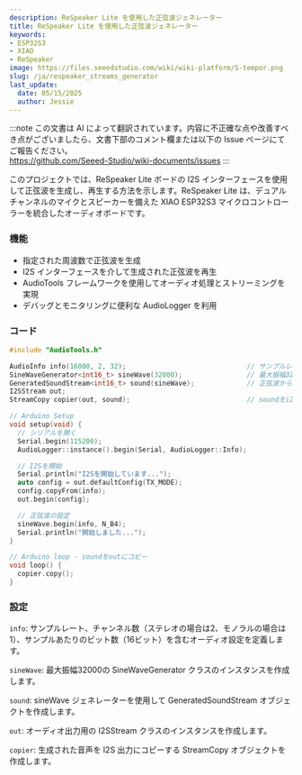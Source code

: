 ```yaml
---
description: ReSpeaker Lite を使用した正弦波ジェネレーター
title: ReSpeaker Lite を使用した正弦波ジェネレーター
keywords:
- ESP32S3
- XIAO
- ReSpeaker
image: https://files.seeedstudio.com/wiki/wiki-platform/S-tempor.png
slug: /ja/respeaker_streams_generator
last_update:
  date: 05/15/2025
  author: Jessie
---
```

:::note
この文書は AI によって翻訳されています。内容に不正確な点や改善すべき点がございましたら、文書下部のコメント欄または以下の Issue ページにてご報告ください。  
https://github.com/Seeed-Studio/wiki-documents/issues
:::

このプロジェクトでは、ReSpeaker Lite ボードの I2S インターフェースを使用して正弦波を生成し、再生する方法を示します。ReSpeaker Lite は、デュアルチャンネルのマイクとスピーカーを備えた XIAO ESP32S3 マイクロコントローラーを統合したオーディオボードです。

### 機能

* 指定された周波数で正弦波を生成
* I2S インターフェースを介して生成された正弦波を再生
* AudioTools フレームワークを使用してオーディオ処理とストリーミングを実現
* デバッグとモニタリングに便利な AudioLogger を利用

### コード

```cpp
#include "AudioTools.h"

AudioInfo info(16000, 2, 32);                              // サンプルレート、チャンネル数: 2=ステレオ, 1=モノラル, サンプルあたりのビット数 (int16_t = 16ビット)
SineWaveGenerator<int16_t> sineWave(32000);                // 最大振幅32000のSoundGeneratorのサブクラス
GeneratedSoundStream<int16_t> sound(sineWave);             // 正弦波から生成されたストリーム
I2SStream out; 
StreamCopy copier(out, sound);                             // soundをi2sにコピー

// Arduino Setup
void setup(void) {  
  // シリアルを開く
  Serial.begin(115200);
  AudioLogger::instance().begin(Serial, AudioLogger::Info);

  // I2Sを開始
  Serial.println("I2Sを開始しています...");
  auto config = out.defaultConfig(TX_MODE);
  config.copyFrom(info); 
  out.begin(config);

  // 正弦波の設定
  sineWave.begin(info, N_B4);
  Serial.println("開始しました...");
}

// Arduino loop - soundをoutにコピー
void loop() {
  copier.copy();
}
```

### 設定

`info`: サンプルレート、チャンネル数（ステレオの場合は2、モノラルの場合は1）、サンプルあたりのビット数（16ビット）を含むオーディオ設定を定義します。

`sineWave`: 最大振幅32000の SineWaveGenerator クラスのインスタンスを作成します。

`sound`: sineWave ジェネレーターを使用して GeneratedSoundStream オブジェクトを作成します。

`out`: オーディオ出力用の I2SStream クラスのインスタンスを作成します。

`copier`: 生成された音声を I2S 出力にコピーする StreamCopy オブジェクトを作成します。